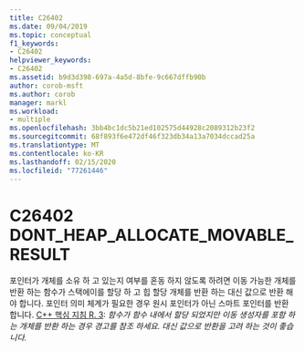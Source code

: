 ```yaml
---
title: C26402
ms.date: 09/04/2019
ms.topic: conceptual
f1_keywords:
- C26402
helpviewer_keywords:
- C26402
ms.assetid: b9d3d398-697a-4a5d-8bfe-9c667dffb90b
author: corob-msft
ms.author: corob
manager: markl
ms.workload:
- multiple
ms.openlocfilehash: 3bb4bc1dc5b21ed102575d44928c2089312b23f2
ms.sourcegitcommit: 68f893f6e472df46f323db34a13a7034dccad25a
ms.translationtype: MT
ms.contentlocale: ko-KR
ms.lasthandoff: 02/15/2020
ms.locfileid: "77261446"
---
```

# <a name="c26402dont_heap_allocate_movable_result"></a>C26402 DONT_HEAP_ALLOCATE_MOVABLE_RESULT

포인터가 개체를 소유 하 고 있는지 여부를 혼동 하지 않도록 하려면 이동 가능한 개체를 반환 하는 함수가 스택에이를 할당 하 고 힙 할당 개체를 반환 하는 대신 값으로 반환 해야 합니다. 포인터 의미 체계가 필요한 경우 원시 포인터가 아닌 스마트 포인터를 반환 합니다. [ C++ 핵심 지침 R. 3](https://github.com/isocpp/CppCoreGuidelines/blob/master/CppCoreGuidelines.md#Rr-ptr): *함수가 함수 내에서 할당 되었지만 이동 생성자를 포함 하는 개체를 반환 하는 경우 경고를 참조 하세요. 대신 값으로 반환을 고려 하는 것이 좋습니다.*

